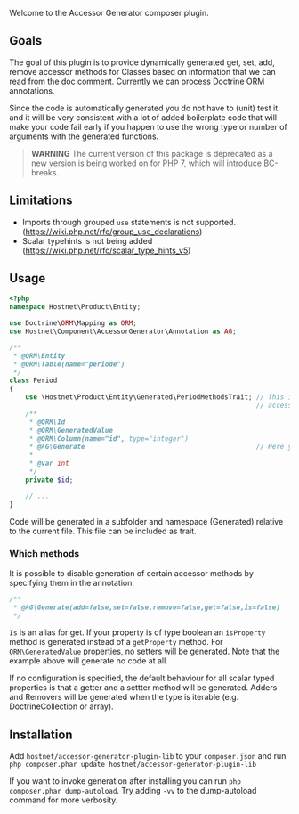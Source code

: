 Welcome to the Accessor Generator composer plugin.

## Goals
The goal of this plugin is to provide dynamically generated get, set, add, remove
accessor methods for Classes based on information that we can read from the doc comment.
Currently we can process Doctrine ORM annotations.

Since the code is automatically generated you do not have to (unit) test it and it
will be very consistent with a lot of added boilerplate code that will make your code
fail early if you happen to use the wrong type or number of arguments with the generated
functions.

> **WARNING** The current version of this package is deprecated as a new
> version is being worked on for PHP 7, which will introduce BC-breaks.

## Limitations

- Imports through grouped `use` statements is not supported. (https://wiki.php.net/rfc/group_use_declarations)
- Scalar typehints is not being added (https://wiki.php.net/rfc/scalar_type_hints_v5)

## Usage

```php
<?php
namespace Hostnet\Product\Entity;

use Doctrine\ORM\Mapping as ORM;
use Hostnet\Component\AccessorGenerator\Annotation as AG;

/**
 * @ORM\Entity
 * @ORM\Table(name="periode")
 */
class Period
{
    use \Hostnet\Product\Entity\Generated\PeriodMethodsTrait; // This is the file that gets generated with the
                                                              // accessor methods inside.
    /**
     * @ORM\Id
     * @ORM\GeneratedValue
     * @ORM\Column(name="id", type="integer")
     * @AG\Generate                                           // Here you ask methods to be generated
     *
     * @var int
     */
    private $id;

    // ...
}
```

Code will be generated in a subfolder and namespace (Generated) relative to the current
file. This file can be included as trait.

### Which methods

It is possible to disable generation of certain accessor methods by specifying them in
the annotation.

```php
/**
 * @AG\Generate(add=false,set=false,remove=false,get=false,is=false)
 */
```

`Is` is an alias for get. If your property is of type boolean an `isProperty` method is
generated instead of a `getProperty` method. For `ORM\GeneratedValue` properties, no
setters will be generated. Note that the example above will generate no code at all.

If no configuration is specified, the default behaviour for all scalar typed properties is
that a getter and a settter method will be generated. Adders and Removers will be generated
when the type is iterable (e.g. DoctrineCollection or array).

## Installation

Add `hostnet/accessor-generator-plugin-lib` to your `composer.json` and run
`php composer.phar update hostnet/accessor-generator-plugin-lib`

If you want to invoke generation after installing you can run `php composer.phar dump-autoload`.
Try adding `-vv` to the dump-autoload command for more verbosity.
